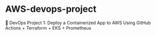 # AWS-devops-project
🚀 DevOps Project 1: Deploy a Containerized App to AWS Using GitHub Actions + Terraform + EKS + Prometheus
